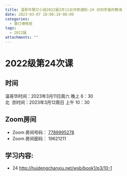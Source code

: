 ```yaml
---
title: 温哥华慧灯小组2022届3月11日共修通知-24 对初学者的教诲
date: 2023-03-07 18:06:19-08:00
categories:
  - 慧灯禅修班
tags:
  - 2022届
attachments: ""
---
```

# 2022级第24次课

## 时间

温哥华时间：2023年3月11日周六 晚上 6：30\
北  京时间：2023年3月12周日 上午 10：30

## Zoom房间

* Zoom 房间号码： [7789995278](https://us02web.zoom.us/j/7789995278?pwd=VjZmbWJFY2k2K0E5RVB2cTNIQmhqUT09)
* Zoom 房间密码： 19621211

## 学习内容:

* 24 <http://huidengchanxiu.net/wsb/book1/p3/10-1>